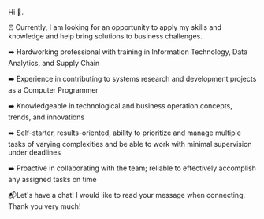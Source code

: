 Hi 👋.

⏰ Currently, I am looking for an opportunity to apply my skills and knowledge and help bring solutions to business challenges.


➡️ Hardworking professional with training in Information Technology, Data Analytics, and Supply Chain

➡️ Experience in contributing to systems research and development projects as a Computer Programmer

➡️ Knowledgeable in technological and business operation concepts, trends, and innovations
 
➡️ Self-starter, results-oriented, ability to prioritize and manage multiple tasks of varying complexities and be able to work with minimal supervision under deadlines

➡️ Proactive in collaborating with the team; reliable to effectively accomplish any assigned tasks on time



📬Let's have a chat! I would like to read your message when connecting. Thank you very much!

